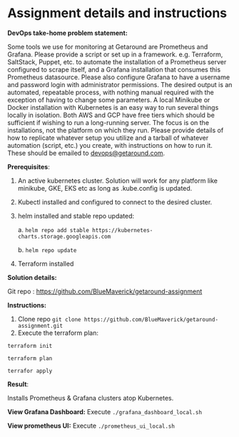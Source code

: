 # Assignment details and instructions

**DevOps take-home problem statement:**

Some tools we use for monitoring at Getaround are Prometheus and Grafana.
Please provide a script or set up in a framework. e.g. Terraform, SaltStack, Puppet, etc. to automate the installation of a Prometheus server configured to scrape itself, and a Grafana installation that consumes this Prometheus datasource.  Please also configure Grafana to have a username and password login with administrator permissions. The desired output is an automated, repeatable process, with nothing manual required with the exception of having to change some parameters.
A local Minikube or Docker installation with Kubernetes is an easy way to run several things locally in isolation.  Both AWS and GCP have free tiers which should be sufficient if wishing to run a long-running server.  The focus is on the installations, not the platform on which they run.
Please provide details of how to replicate whatever setup you utilize and a tarball of whatever automation (script, etc.) you create, with instructions on how to run it. These should be emailed to devops@getaround.com.

**Prerequisites**:

1. An active kubernetes cluster. Solution will work for any platform like minikube, GKE, EKS etc as long as .kube.config is updated.
2. Kubectl installed and configured to connect to the desired cluster. 
3. helm installed and stable repo updated:

    a. `helm repo add stable https://kubernetes-charts.storage.googleapis.com`
    
    b. `helm repo update`
4. Terraform installed


**Solution details:**

Git repo :  https://github.com/BlueMaverick/getaround-assignment


**Instructions:**

1. Clone repo
    `git clone https://github.com/BlueMaverick/getaround-assignment.git`
2. Execute the terraform plan:

`terraform init`

`terraform plan`

`terrafor apply`


**Result**:

Installs Prometheus & Grafana clusters atop Kubernetes.

**View Grafana Dashboard:** Execute `./grafana_dashboard_local.sh`

**View prometheus UI:** Execute `./prometheus_ui_local.sh`